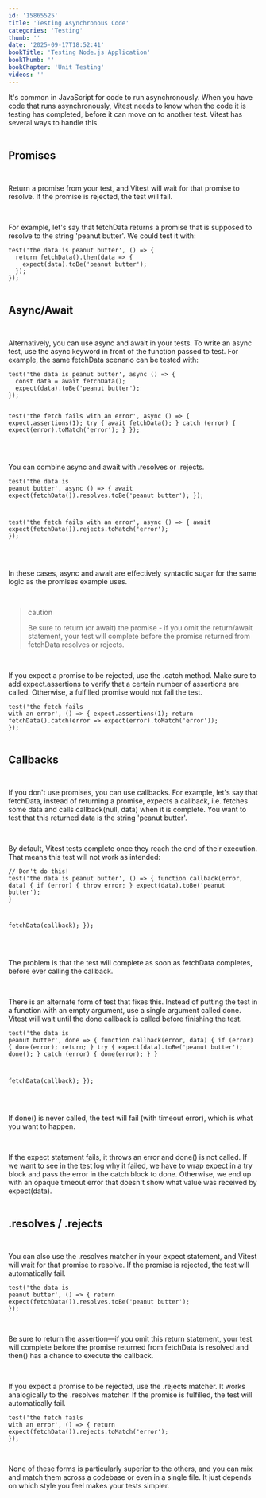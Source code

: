 ```yaml
---
id: '15865525'
title: 'Testing Asynchronous Code'
categories: 'Testing'
thumb: ''
date: '2025-09-17T18:52:41'
bookTitle: 'Testing Node.js Application'
bookThumb: ''
bookChapter: 'Unit Testing'
videos: ''
---
```

<p>It's common in JavaScript for code to run asynchronously. When you have code that runs asynchronously, Vitest needs to know when the code it is testing has completed, before it can move on to another test. Vitest has several ways to handle this.</p><p>&nbsp;</p><p><span style="font-size:21px;"><strong>Promises</strong></span></p><p>&nbsp;</p><p>Return a promise from your test, and Vitest will wait for that promise to resolve. If the promise is rejected, the test will fail.</p><p>&nbsp;</p><p>For example, let's say that fetchData returns a promise that is supposed to resolve to the string 'peanut butter'. We could test it with:</p><pre><code class="js javascript js-code">test('the data is peanut butter', () =&gt; {
  return fetchData().then(data =&gt; {
    expect(data).toBe('peanut butter');
  });
});</code></pre><p>&nbsp;</p><p><span style="font-size:21px;"><strong>Async/Await</strong></span></p><p>&nbsp;</p><p>Alternatively, you can use async and await in your tests. To write an async test, use the async keyword in front of the function passed to test. For example, the same fetchData scenario can be tested with:</p><pre><code class="js javascript js-code">test('the data is peanut butter', async () =&gt; {
  const data = await fetchData();
  expect(data).toBe('peanut butter');
});

test('the fetch fails with an error', async () =&gt; {
  expect.assertions(1);
  try {
    await fetchData();
  } catch (error) {
    expect(error).toMatch('error');
  }
});</code></pre><p>&nbsp;</p><p>You can combine async and await with .resolves or .rejects.</p><pre><code class="js javascript js-code">test('the data is peanut butter', async () =&gt; {
  await expect(fetchData()).resolves.toBe('peanut butter');
});

test('the fetch fails with an error', async () =&gt; {
  await expect(fetchData()).rejects.toMatch('error');
});</code></pre><p>&nbsp;</p><p>In these cases, async and await are effectively syntactic sugar for the same logic as the promises example uses.</p><p>&nbsp;</p><blockquote><p>caution</p><p style="margin-left:0px;">Be sure to return (or await) the promise - if you omit the return/await statement, your test will complete before the promise returned from fetchData resolves or rejects.</p></blockquote><p style="margin-left:0px;">&nbsp;</p><p style="margin-left:0px;">If you expect a promise to be rejected, use the .catch method. Make sure to add expect.assertions to verify that a certain number of assertions are called. Otherwise, a fulfilled promise would not fail the test.</p><pre><code class="js javascript js-code">test('the fetch fails with an error', () =&gt; {
  expect.assertions(1);
  return fetchData().catch(error =&gt; expect(error).toMatch('error'));
});</code></pre><p>&nbsp;</p><p><span style="font-size:21px;"><strong>Callbacks</strong></span></p><p>&nbsp;</p><p>If you don't use promises, you can use callbacks. For example, let's say that fetchData, instead of returning a promise, expects a callback, i.e. fetches some data and calls callback(null, data) when it is complete. You want to test that this returned data is the string 'peanut butter'.</p><p>&nbsp;</p><p>By default, Vitest tests complete once they reach the end of their execution. That means this test will not work as intended:</p><pre><code class="js javascript js-code">// Don't do this!
test('the data is peanut butter', () =&gt; {
  function callback(error, data) {
    if (error) {
      throw error;
    }
    expect(data).toBe('peanut butter');
  }

  fetchData(callback);
});</code></pre><p>&nbsp;</p><p>The problem is that the test will complete as soon as fetchData completes, before ever calling the callback.</p><p>&nbsp;</p><p>There is an alternate form of test that fixes this. Instead of putting the test in a function with an empty argument, use a single argument called done. Vitest will wait until the done callback is called before finishing the test.</p><pre><code class="js javascript js-code">test('the data is peanut butter', done =&gt; {
  function callback(error, data) {
    if (error) {
      done(error);
      return;
    }
    try {
      expect(data).toBe('peanut butter');
      done();
    } catch (error) {
      done(error);
    }
  }

  fetchData(callback);
});</code></pre><p>&nbsp;</p><p>If done() is never called, the test will fail (with timeout error), which is what you want to happen.</p><p>&nbsp;</p><p>If the expect statement fails, it throws an error and done() is not called. If we want to see in the test log why it failed, we have to wrap expect in a try block and pass the error in the catch block to done. Otherwise, we end up with an opaque timeout error that doesn't show what value was received by expect(data).</p><p>&nbsp;</p><p><span style="font-size:21px;"><strong>.resolves / .rejects</strong></span></p><p>&nbsp;</p><p>You can also use the .resolves matcher in your expect statement, and Vitest will wait for that promise to resolve. If the promise is rejected, the test will automatically fail.</p><pre><code class="js javascript js-code">test('the data is peanut butter', () =&gt; {
  return expect(fetchData()).resolves.toBe('peanut butter');
});</code></pre><p>&nbsp;</p><p>Be sure to return the assertion—if you omit this return statement, your test will complete before the promise returned from fetchData is resolved and then() has a chance to execute the callback.</p><p>&nbsp;</p><p>If you expect a promise to be rejected, use the .rejects matcher. It works analogically to the .resolves matcher. If the promise is fulfilled, the test will automatically fail.</p><pre><code class="js javascript js-code">test('the fetch fails with an error', () =&gt; {
  return expect(fetchData()).rejects.toMatch('error');
});</code></pre><p>&nbsp;</p><p>None of these forms is particularly superior to the others, and you can mix and match them across a codebase or even in a single file. It just depends on which style you feel makes your tests simpler.</p>